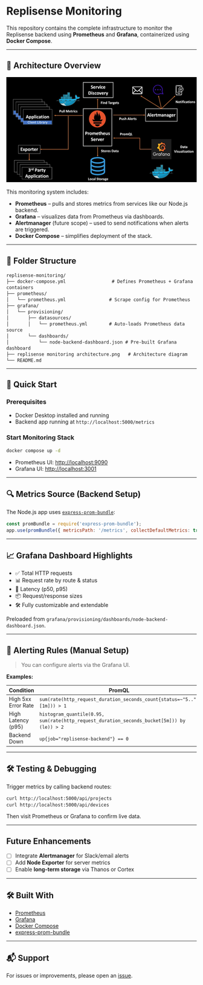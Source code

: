 # Replisense Monitoring

This repository contains the complete infrastructure to monitor the Replisense backend using **Prometheus** and **Grafana**, containerized using **Docker Compose**.

---

## 🔧 Architecture Overview

![Monitoring Architecture](./assets/replisense%20monitoring%20architecture.png)

This monitoring system includes:

- **Prometheus** – pulls and stores metrics from services like our Node.js backend.
- **Grafana** – visualizes data from Prometheus via dashboards.
- **Alertmanager** (future scope) – used to send notifications when alerts are triggered.
- **Docker Compose** – simplifies deployment of the stack.

---

## 📁 Folder Structure

```
replisense-monitoring/
├── docker-compose.yml                 # Defines Prometheus + Grafana containers
├── prometheus/
│   └── prometheus.yml                # Scrape config for Prometheus
├── grafana/
│   └── provisioning/
│       ├── datasources/
│       │   └── prometheus.yml        # Auto-loads Prometheus data source
│       └── dashboards/
│           └── node-backend-dashboard.json # Pre-built Grafana dashboard
├── replisense monitoring architecture.png   # Architecture diagram
└── README.md
```

---

## 🐳 Quick Start

### Prerequisites
- Docker Desktop installed and running
- Backend app running at `http://localhost:5000/metrics`

### Start Monitoring Stack

```bash
docker compose up -d
```

- Prometheus UI: [http://localhost:9090](http://localhost:9090)
- Grafana UI: [http://localhost:3001](http://localhost:3001)

---

## 🔍 Metrics Source (Backend Setup)

The Node.js app uses [`express-prom-bundle`](https://www.npmjs.com/package/express-prom-bundle):

```js
const promBundle = require('express-prom-bundle');
app.use(promBundle({ metricsPath: '/metrics', collectDefaultMetrics: true }));
```

---

## 📈 Grafana Dashboard Highlights

- ✅ Total HTTP requests
- 📊 Request rate by route & status
- 🐢 Latency (p50, p95)
- 📦 Request/response sizes
- 🛠 Fully customizable and extendable

Preloaded from `grafana/provisioning/dashboards/node-backend-dashboard.json`.

---

## 🚨 Alerting Rules (Manual Setup)

> You can configure alerts via the Grafana UI.

**Examples:**

| Condition | PromQL |
|----------|--------|
| High 5xx Error Rate | `sum(rate(http_request_duration_seconds_count{status=~"5.."}[1m])) > 1` |
| High Latency (p95) | `histogram_quantile(0.95, sum(rate(http_request_duration_seconds_bucket[5m])) by (le)) > 2` |
| Backend Down | `up{job="replisense-backend"} == 0` |

---

## 🛠 Testing & Debugging

Trigger metrics by calling backend routes:

```bash
curl http://localhost:5000/api/projects
curl http://localhost:5000/api/devices
```

Then visit Prometheus or Grafana to confirm live data.

---

## Future Enhancements

- [ ] Integrate **Alertmanager** for Slack/email alerts
- [ ] Add **Node Exporter** for server metrics
- [ ] Enable **long-term storage** via Thanos or Cortex

---

## 🛠️ Built With

- [Prometheus](https://prometheus.io/)
- [Grafana](https://grafana.com/)
- [Docker Compose](https://docs.docker.com/compose/)
- [express-prom-bundle](https://www.npmjs.com/package/express-prom-bundle)

---

## 📬 Support

For issues or improvements, please open an [issue](https://github.com/saikamal-replicantsys/replisense-monitoring/issues).
